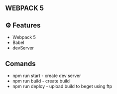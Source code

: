 ## WEBPACK 5

## ⚙️ Features

-   Webpack 5
-   Babel
-   devServer

## Comands

-   npm run start - create dev server
-   npm run build - create build
-   npm run deploy - upload build to beget using ftp
